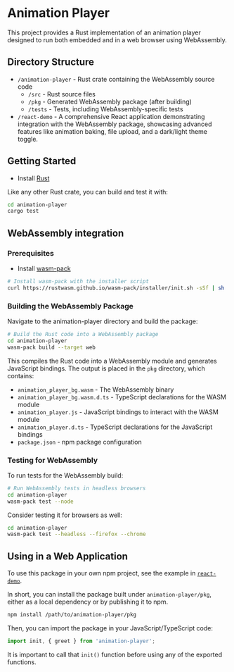 # Animation Player

This project provides a Rust implementation of an animation player designed to run
both embedded and in a web browser using WebAssembly.

## Directory Structure

- `/animation-player` - Rust crate containing the WebAssembly source code
  - `/src` - Rust source files
  - `/pkg` - Generated WebAssembly package (after building)
  - `/tests` - Tests, including WebAssembly-specific tests
- `/react-demo` - A comprehensive React application demonstrating integration with the WebAssembly package, showcasing advanced features like animation baking, file upload, and a dark/light theme toggle.

## Getting Started

- Install [Rust](https://www.rust-lang.org/tools/install)

Like any other Rust crate, you can build and test it with:

```bash
cd animation-player
cargo test
```

## WebAssembly integration

### Prerequisites

- Install [wasm-pack](https://rustwasm.github.io/wasm-pack/installer/)

```bash
# Install wasm-pack with the installer script
curl https://rustwasm.github.io/wasm-pack/installer/init.sh -sSf | sh
```

### Building the WebAssembly Package

Navigate to the animation-player directory and build the package:

```bash
# Build the Rust code into a WebAssembly package
cd animation-player
wasm-pack build --target web
```

This compiles the Rust code into a WebAssembly module and generates JavaScript bindings. The output is placed in the `pkg` directory, which contains:

- `animation_player_bg.wasm` - The WebAssembly binary
- `animation_player_bg.wasm.d.ts` - TypeScript declarations for the WASM module
- `animation_player.js` - JavaScript bindings to interact with the WASM module
- `animation_player.d.ts` - TypeScript declarations for the JavaScript bindings
- `package.json` - npm package configuration

### Testing for WebAssembly

To run tests for the WebAssembly build:

```bash
# Run WebAssembly tests in headless browsers
cd animation-player
wasm-pack test --node
```

Consider testing it for browsers as well:

```bash
cd animation-player
wasm-pack test --headless --firefox --chrome
```

## Using in a Web Application

To use this package in your own npm project,
see the example in [`react-demo`](react-demo/README.md).

In short, you can install the package built under `animation-player/pkg`,
either as a local dependency or by publishing it to npm.

```bash
npm install /path/to/animation-player/pkg
```

Then, you can import the package in your JavaScript/TypeScript code:

```typescript
import init, { greet } from 'animation-player';
```

It is important to call that `init()` function before using any of the exported functions.
